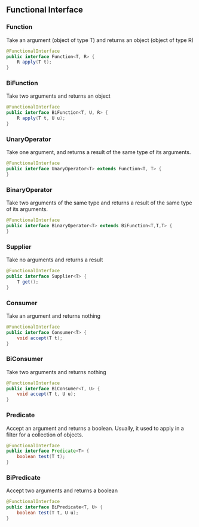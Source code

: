 
## Functional Interface

### Function
Take an argument (object of type T) and returns an object (object of type R)
```java
@FunctionalInterface
public interface Function<T, R> {
    R apply(T t);
}
```

### BiFunction
Take two arguments and returns an object
```java
@FunctionalInterface
public interface BiFunction<T, U, R> {
    R apply(T t, U u);
}
```

### UnaryOperator
Take one argument, and returns a result of the same type of its arguments.
```java
@FunctionalInterface
public interface UnaryOperator<T> extends Function<T, T> {
}
```

### BinaryOperator
Take two arguments of the same type and returns a result of the same type of its arguments.
```java
@FunctionalInterface
public interface BinaryOperator<T> extends BiFunction<T,T,T> {
}
```

### Supplier
Take no arguments and returns a result
```java
@FunctionalInterface
public interface Supplier<T> {
    T get();
}
```

### Consumer
Take an argument and returns nothing
```java
@FunctionalInterface
public interface Consumer<T> {
    void accept(T t);
}
```

### BiConsumer
Take two arguments and returns nothing
```java
@FunctionalInterface
public interface BiConsumer<T, U> {
    void accept(T t, U u);
}
```

### Predicate
Accept an argument and returns a boolean. Usually, it used to apply in a filter for a collection of objects.
```java
@FunctionalInterface
public interface Predicate<T> {
    boolean test(T t);
}
```

### BiPredicate
Accept two arguments and returns a boolean
```java
@FunctionalInterface
public interface BiPredicate<T, U> {
    boolean test(T t, U u);
}
```